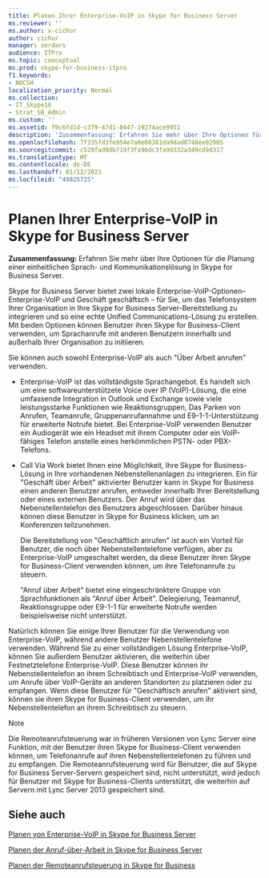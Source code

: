 ```yaml
---
title: Planen Ihrer Enterprise-VoIP in Skype for Business Server
ms.reviewer: ''
ms.author: v-cichur
author: cichur
manager: serdars
audience: ITPro
ms.topic: conceptual
ms.prod: skype-for-business-itpro
f1.keywords:
- NOCSH
localization_priority: Normal
ms.collection:
- IT_Skype16
- Strat_SB_Admin
ms.custom: ''
ms.assetid: f9c6fd1d-c379-47d1-8447-19274ace9951
description: 'Zusammenfassung: Erfahren Sie mehr über Ihre Optionen für die Planung einer einheitlichen Sprach- und Kommunikationslösung in Skype for Business Server.'
ms.openlocfilehash: 7f335fd3fe954e7a0e66381da9dad0748ee02905
ms.sourcegitcommit: c528fad9db719f3fa96dc3fa99332a349cd9d317
ms.translationtype: MT
ms.contentlocale: de-DE
ms.lasthandoff: 01/12/2021
ms.locfileid: "49825725"
---
```

# <a name="plan-your-enterprise-voice-solution-in-skype-for-business-server"></a>Planen Ihrer Enterprise-VoIP in Skype for Business Server
 
**Zusammenfassung:** Erfahren Sie mehr über Ihre Optionen für die Planung einer einheitlichen Sprach- und Kommunikationslösung in Skype for Business Server.
  
Skype for Business Server bietet zwei lokale Enterprise-VoIP-Optionen– Enterprise-VoIP und Geschäft geschäftsch – für Sie, um das Telefonsystem Ihrer Organisation in Ihre Skype for Business Server-Bereitstellung zu integrieren und so eine echte Unified Communications-Lösung zu erstellen. Mit beiden Optionen können Benutzer ihren Skype for Business-Client verwenden, um Sprachanrufe mit anderen Benutzern innerhalb und außerhalb Ihrer Organisation zu initiieren.
  
Sie können auch sowohl Enterprise-VoIP als auch "Über Arbeit anrufen" verwenden.
  
- Enterprise-VoIP ist das vollständigste Sprachangebot. Es handelt sich um eine softwareunterstützete Voice over IP (VoIP)-Lösung, die eine umfassende Integration in Outlook und Exchange sowie viele leistungsstarke Funktionen wie Reaktionsgruppen, Das Parken von Anrufen, Teamanrufe, Gruppenanrufannahme und E9-1-1-Unterstützung für erweiterte Notrufe bietet. Bei Enterprise-VoIP verwenden Benutzer ein Audiogerät wie ein Headset mit ihrem Computer oder ein VoIP-fähiges Telefon anstelle eines herkömmlichen PSTN- oder PBX-Telefons.
    
- Call Via Work bietet Ihnen eine Möglichkeit, Ihre Skype for Business-Lösung in Ihre vorhandenen Nebenstellenanlagen zu integrieren. Ein für "Geschäft über Arbeit" aktivierter Benutzer kann in Skype for Business einen anderen Benutzer anrufen, entweder innerhalb Ihrer Bereitstellung oder eines externen Benutzers. Der Anruf wird über das Nebenstellentelefon des Benutzers abgeschlossen. Darüber hinaus können diese Benutzer in Skype for Business klicken, um an Konferenzen teilzunehmen.
    
    Die Bereitstellung von "Geschäftlich anrufen" ist auch ein Vorteil für Benutzer, die noch über Nebenstellentelefone verfügen, aber zu Enterprise-VoIP umgeschaltet werden, da diese Benutzer ihren Skype for Business-Client verwenden können, um ihre Telefonanrufe zu steuern.
    
     "Anruf über Arbeit" bietet eine eingeschränktere Gruppe von Sprachfunktionen als "Anruf über Arbeit". Delegierung, Teamanruf, Reaktionsgruppe oder E9-1-1 für erweiterte Notrufe werden beispielsweise nicht unterstützt.
    
Natürlich können Sie einige Ihrer Benutzer für die Verwendung von Enterprise-VoIP, während andere Benutzer Nebenstellentelefone verwenden. Während Sie zu einer vollständigen Lösung Enterprise-VoIP, können Sie außerdem Benutzer aktivieren, die weiterhin über Festnetztelefone Enterprise-VoIP. Diese Benutzer können ihr Nebenstellentelefon an ihrem Schreibtisch und Enterprise-VoIP verwenden, um Anrufe über VoIP-Geräte an anderen Standorten zu platzieren oder zu empfangen. Wenn diese Benutzer für "Geschäftisch anrufen" aktiviert sind, können sie ihren Skype for Business-Client verwenden, um ihr Nebenstellentelefon an ihrem Schreibtisch zu steuern.
  
> [!NOTE]
> Die Remoteanrufsteuerung war in früheren Versionen von Lync Server eine Funktion, mit der Benutzer ihren Skype for Business-Client verwenden können, um Telefonanrufe auf ihren Nebenstellentelefonen zu führen und zu empfangen. Die Remoteanrufsteuerung wird für Benutzer, die auf Skype for Business Server-Servern gespeichert sind, nicht unterstützt, wird jedoch für Benutzer mit Skype for Business-Clients unterstützt, die weiterhin auf Servern mit Lync Server 2013 gespeichert sind. 
  
## <a name="see-also"></a>Siehe auch


[Planen von Enterprise-VoIP in Skype for Business Server](enterprise-voice.md)
  
[Planen der Anruf-über-Arbeit in Skype for Business Server](call-via-work.md)
  
[Planen der Remoteanrufsteuerung in Skype for Business](remote-call-control.md)

